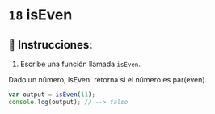 # `18` isEven

## 📝 Instrucciones:

1. Escribe una función llamada `isEven`.

Dado un número, isEven` retorna si el número es par(even).

```Javascript
var output = isEven(11);
console.log(output); // --> falso
```